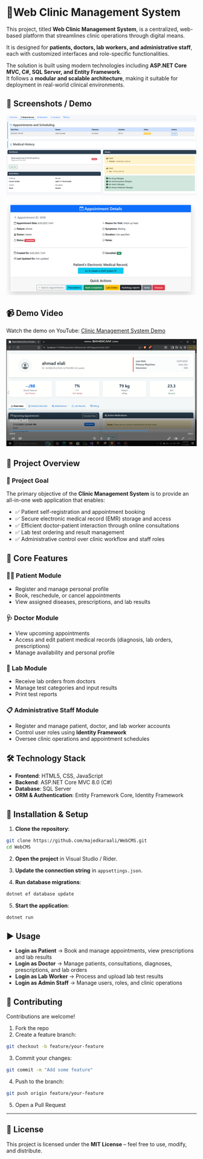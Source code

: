 # 🏥Web Clinic Management System

This project, titled **Web Clinic Management System**, is a centralized, web-based platform that streamlines clinic operations through digital means.  

It is designed for **patients, doctors, lab workers, and administrative staff**, each with customized interfaces and role-specific functionalities.  

The solution is built using modern technologies including **ASP.NET Core MVC, C#, SQL Server, and Entity Framework**.  
It follows a **modular and scalable architecture**, making it suitable for deployment in real-world clinical environments.



## 📸 Screenshots / Demo




![Screenshot](https://github.com/majedkaraali/WebCMS/blob/98a949d67030eaf7655aaf8f5f898d9c47009f01/WebCMS/wwwroot/screenshots/emr.PNG)

![Screenshot](https://github.com/majedkaraali/WebCMS/blob/2c8e3cdd4ee2357b0b3b67763c1f582f5000b6f9/WebCMS/wwwroot/screenshots/appoitment%20detail.PNG)

## 📹 Demo Video

Watch the demo on YouTube: [Clinic Management System Demo](https://www.youtube.com/watch?v=YOUR_VIDEO_ID)


[![Watch the demo](https://github.com/majedkaraali/WebCMS/blob/d4ab6ffc6f9319832c9926c0793bcfd3a6b1ecf3/WebCMS/wwwroot/screenshots/thmb.png)](https://youtu.be/eOQbz8T58IA)



## 📌 Project Overview  

### 🎯 Project Goal  

The primary objective of the **Clinic Management System** is to provide an all-in-one web application that enables:  

- ✅ Patient self-registration and appointment booking  
- ✅ Secure electronic medical record (EMR) storage and access  
- ✅ Efficient doctor-patient interaction through online consultations  
- ✅ Lab test ordering and result management  
- ✅ Administrative control over clinic workflow and staff roles  

## 🔑 Core Features  

### 👩‍⚕️ Patient Module  
- Register and manage personal profile  
- Book, reschedule, or cancel appointments  
- View assigned diseases, prescriptions, and lab results  

### 🩺 Doctor Module  
- View upcoming appointments  
- Access and edit patient medical records (diagnosis, lab orders, prescriptions)  
- Manage availability and personal profile  

### 🧪 Lab Module  
- Receive lab orders from doctors  
- Manage test categories and input results  
- Print test reports  

### 📋 Administrative Staff Module  
- Register and manage patient, doctor, and lab worker accounts  
- Control user roles using **Identity Framework**  
- Oversee clinic operations and appointment schedules  


## 🛠️ Technology Stack  

- **Frontend**: HTML5, CSS, JavaScript  
- **Backend**: ASP.NET Core MVC 8.0 (C#)  
- **Database**: SQL Server  
- **ORM & Authentication**: Entity Framework Core, Identity Framework  



## 🚀 Installation & Setup

1. **Clone the repository**:
```bash
git clone https://github.com/majedkaraali/WebCMS.git
cd WebCMS
````

2. **Open the project** in Visual Studio / Rider.

3. **Update the connection string** in `appsettings.json`.

4. **Run database migrations**:

```bash
dotnet ef database update
```

5. **Start the application**:

```bash
dotnet run
```


## ▶️ Usage

- **Login as Patient** → Book and manage appointments, view prescriptions and lab results  
- **Login as Doctor** → Manage patients, consultations, diagnoses, prescriptions, and lab orders  
- **Login as Lab Worker** → Process and upload lab test results  
- **Login as Admin Staff** → Manage users, roles, and clinic operations  






## 🤝 Contributing

Contributions are welcome!  

1. Fork the repo  
2. Create a feature branch:
```bash
git checkout -b feature/your-feature
````

3. Commit your changes:

```bash
git commit -m "Add some feature"
```

4. Push to the branch:

```bash
git push origin feature/your-feature
```

5. Open a Pull Request

---

## 📜 License

This project is licensed under the **MIT License** – feel free to use, modify, and distribute.






